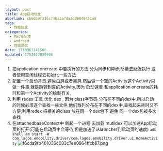 ```yaml
---
layout: post
title: App启动优化
abbrlink: cb6db9f316c74ba2a7da2dd6849451a8
tags:
  - 性能优化
categories:
  - Mac笔记本
  - Android
  - 性能调优
date: 1718961141500
updated: 1753927839908
---
```


1. 把application oncreate 中要执行的方法 分为同步和异步,尽量去延迟执行 或者使用空闲线程去初始化一些方法
2. 配置一个启动背景,避免白屏或者黑屏,然后做一个空的Activity这个Activity只做一件事,就是跳转到真的Activity,因为 启动速度 和application oncreate的耗时和第一个Activity的绘制有关,
3. 利用 redex 工具 优化 dex , 因为 class字节码 分布在不同的dex中,所以启动的时候必须逐个查找一些文件,他们散列分布在不同的dex中,查找起来耗时又不方便,利用redex 把相关的class 放在同一个dex包下,避免 同一个dex包被多次查找
4. 在attachedbaseContext中 新起一个进程 去加载 mutildex 可以加速App启动页的打开(可能在启动页中会等待,但是加速了从launcher到启动页的速度)
   `adb shell am start -W com.lagos.emobility.driver/com.lagos.emobility.driver.ui.HomeActivity`
   ![f6cda9fb401036c083c7ee0964ffcb97.png](/resources/1375617c4c1e4a7a9758debddb521b8c.png)
